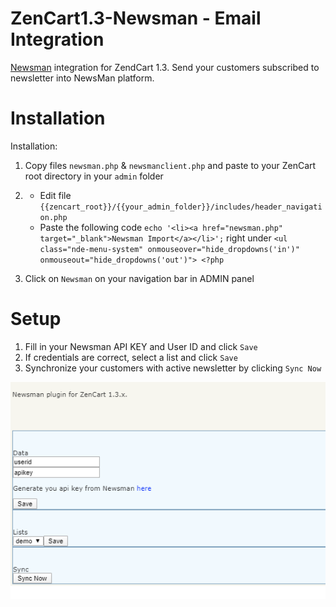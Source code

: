 # ZenCart1.3-Newsman - Email Integration
[Newsman](https://www.newsmanapp.com) integration for ZendCart 1.3. Send your customers subscribed to newsletter into NewsMan platform.

# Installation

Installation:
1.  Copy files `newsman.php` & `newsmanclient.php` and paste to your ZenCart root directory in your `admin` folder
2.  - Edit file `{{zencart_root}}/{{your_admin_folder}}/includes/header_navigation.php`
    - Paste the following code `echo '<li><a href="newsman.php" target="_blank">Newsman Import</a></li>';` right under 
     `<ul class="nde-menu-system" onmouseover="hide_dropdowns('in')" onmouseout="hide_dropdowns('out')"> <?php`

2.  Click on `Newsman` on your navigation bar in ADMIN panel

# Setup

1. Fill in your Newsman API KEY and User ID and click `Save`
2. If credentials are correct, select a list and click `Save`
3. Synchronize your customers with active newsletter by clicking `Sync Now`


![](https://raw.githubusercontent.com/Newsman/ZenCart1.3-Newsman/master/assets/1.png)
